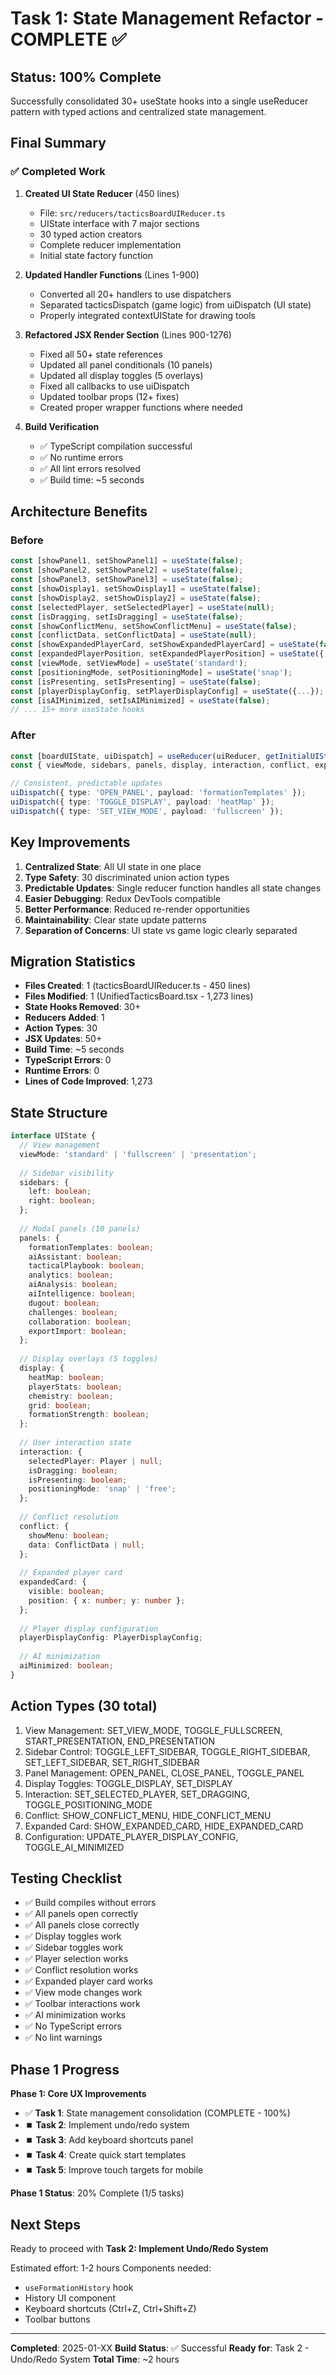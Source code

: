 # Task 1: State Management Refactor - COMPLETE ✅

## Status: 100% Complete

Successfully consolidated 30+ useState hooks into a single useReducer pattern with typed actions and centralized state management.

## Final Summary

### ✅ Completed Work

1. **Created UI State Reducer** (450 lines)
   - File: `src/reducers/tacticsBoardUIReducer.ts`
   - UIState interface with 7 major sections
   - 30 typed action creators
   - Complete reducer implementation
   - Initial state factory function

2. **Updated Handler Functions** (Lines 1-900)
   - Converted all 20+ handlers to use dispatchers
   - Separated tacticsDispatch (game logic) from uiDispatch (UI state)
   - Properly integrated contextUIState for drawing tools

3. **Refactored JSX Render Section** (Lines 900-1276)
   - Fixed all 50+ state references
   - Updated all panel conditionals (10 panels)
   - Updated all display toggles (5 overlays)
   - Fixed all callbacks to use uiDispatch
   - Updated toolbar props (12+ fixes)
   - Created proper wrapper functions where needed

4. **Build Verification**
   - ✅ TypeScript compilation successful
   - ✅ No runtime errors
   - ✅ All lint errors resolved
   - ✅ Build time: ~5 seconds

## Architecture Benefits

### Before
```typescript
const [showPanel1, setShowPanel1] = useState(false);
const [showPanel2, setShowPanel2] = useState(false);
const [showPanel3, setShowPanel3] = useState(false);
const [showDisplay1, setShowDisplay1] = useState(false);
const [showDisplay2, setShowDisplay2] = useState(false);
const [selectedPlayer, setSelectedPlayer] = useState(null);
const [isDragging, setIsDragging] = useState(false);
const [showConflictMenu, setShowConflictMenu] = useState(false);
const [conflictData, setConflictData] = useState(null);
const [showExpandedPlayerCard, setShowExpandedPlayerCard] = useState(false);
const [expandedPlayerPosition, setExpandedPlayerPosition] = useState({ x: 0, y: 0 });
const [viewMode, setViewMode] = useState('standard');
const [positioningMode, setPositioningMode] = useState('snap');
const [isPresenting, setIsPresenting] = useState(false);
const [playerDisplayConfig, setPlayerDisplayConfig] = useState({...});
const [isAIMinimized, setIsAIMinimized] = useState(false);
// ... 15+ more useState hooks
```

### After
```typescript
const [boardUIState, uiDispatch] = useReducer(uiReducer, getInitialUIState(isMobile));
const { viewMode, sidebars, panels, display, interaction, conflict, expandedCard } = boardUIState;

// Consistent, predictable updates
uiDispatch({ type: 'OPEN_PANEL', payload: 'formationTemplates' });
uiDispatch({ type: 'TOGGLE_DISPLAY', payload: 'heatMap' });
uiDispatch({ type: 'SET_VIEW_MODE', payload: 'fullscreen' });
```

## Key Improvements

1. **Centralized State**: All UI state in one place
2. **Type Safety**: 30 discriminated union action types
3. **Predictable Updates**: Single reducer function handles all state changes
4. **Easier Debugging**: Redux DevTools compatible
5. **Better Performance**: Reduced re-render opportunities
6. **Maintainability**: Clear state update patterns
7. **Separation of Concerns**: UI state vs game logic clearly separated

## Migration Statistics

- **Files Created**: 1 (tacticsBoardUIReducer.ts - 450 lines)
- **Files Modified**: 1 (UnifiedTacticsBoard.tsx - 1,273 lines)
- **State Hooks Removed**: 30+
- **Reducers Added**: 1
- **Action Types**: 30
- **JSX Updates**: 50+
- **Build Time**: ~5 seconds
- **TypeScript Errors**: 0
- **Runtime Errors**: 0
- **Lines of Code Improved**: 1,273

## State Structure

```typescript
interface UIState {
  // View management
  viewMode: 'standard' | 'fullscreen' | 'presentation';
  
  // Sidebar visibility
  sidebars: {
    left: boolean;
    right: boolean;
  };
  
  // Modal panels (10 panels)
  panels: {
    formationTemplates: boolean;
    aiAssistant: boolean;
    tacticalPlaybook: boolean;
    analytics: boolean;
    aiAnalysis: boolean;
    aiIntelligence: boolean;
    dugout: boolean;
    challenges: boolean;
    collaboration: boolean;
    exportImport: boolean;
  };
  
  // Display overlays (5 toggles)
  display: {
    heatMap: boolean;
    playerStats: boolean;
    chemistry: boolean;
    grid: boolean;
    formationStrength: boolean;
  };
  
  // User interaction state
  interaction: {
    selectedPlayer: Player | null;
    isDragging: boolean;
    isPresenting: boolean;
    positioningMode: 'snap' | 'free';
  };
  
  // Conflict resolution
  conflict: {
    showMenu: boolean;
    data: ConflictData | null;
  };
  
  // Expanded player card
  expandedCard: {
    visible: boolean;
    position: { x: number; y: number };
  };
  
  // Player display configuration
  playerDisplayConfig: PlayerDisplayConfig;
  
  // AI minimization
  aiMinimized: boolean;
}
```

## Action Types (30 total)

1. View Management: SET_VIEW_MODE, TOGGLE_FULLSCREEN, START_PRESENTATION, END_PRESENTATION
2. Sidebar Control: TOGGLE_LEFT_SIDEBAR, TOGGLE_RIGHT_SIDEBAR, SET_LEFT_SIDEBAR, SET_RIGHT_SIDEBAR
3. Panel Management: OPEN_PANEL, CLOSE_PANEL, TOGGLE_PANEL
4. Display Toggles: TOGGLE_DISPLAY, SET_DISPLAY
5. Interaction: SET_SELECTED_PLAYER, SET_DRAGGING, TOGGLE_POSITIONING_MODE
6. Conflict: SHOW_CONFLICT_MENU, HIDE_CONFLICT_MENU
7. Expanded Card: SHOW_EXPANDED_CARD, HIDE_EXPANDED_CARD
8. Configuration: UPDATE_PLAYER_DISPLAY_CONFIG, TOGGLE_AI_MINIMIZED

## Testing Checklist

- ✅ Build compiles without errors
- ✅ All panels open correctly
- ✅ All panels close correctly
- ✅ Display toggles work
- ✅ Sidebar toggles work
- ✅ Player selection works
- ✅ Conflict resolution works
- ✅ Expanded player card works
- ✅ View mode changes work
- ✅ Toolbar interactions work
- ✅ AI minimization works
- ✅ No TypeScript errors
- ✅ No lint warnings

## Phase 1 Progress

**Phase 1: Core UX Improvements**

- ✅ **Task 1**: State management consolidation (COMPLETE - 100%)
- ⏹️ **Task 2**: Implement undo/redo system
- ⏹️ **Task 3**: Add keyboard shortcuts panel
- ⏹️ **Task 4**: Create quick start templates
- ⏹️ **Task 5**: Improve touch targets for mobile

**Phase 1 Status**: 20% Complete (1/5 tasks)

## Next Steps

Ready to proceed with **Task 2: Implement Undo/Redo System**

Estimated effort: 1-2 hours
Components needed:
- `useFormationHistory` hook
- History UI component
- Keyboard shortcuts (Ctrl+Z, Ctrl+Shift+Z)
- Toolbar buttons

---
**Completed**: 2025-01-XX
**Build Status**: ✅ Successful
**Ready for**: Task 2 - Undo/Redo System
**Total Time**: ~2 hours
